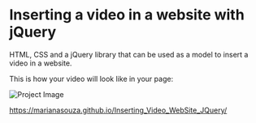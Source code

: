 # Inserting a video in a website with jQuery

HTML, CSS and a jQuery library that can be used as a model to insert a video in a website.

This is how your video will look like in your page:

![Project Image](https://github.com/MarianaSouza/Inserting_Video_WebSite_JQuery/blob/master/img/image.PNG)

https://marianasouza.github.io/Inserting_Video_WebSite_JQuery/
